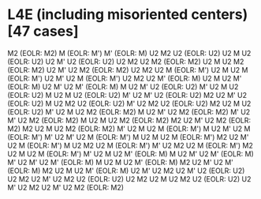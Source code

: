 # L4E (including misoriented centers) [47 cases]

M2    (EOLR: M2)
M    (EOLR: M')
M'    (EOLR: M)
U2 M2 U2    (EOLR: U2)
U2 M U2    (EOLR: U2)
U2 M' U2    (EOLR: U2)
U2 M2 U2 M2    (EOLR: M2)
U2 M U2 M2    (EOLR: M2)
U2 M' U2 M2    (EOLR: M2)
U2 M2 U2 M    (EOLR: M')
U2 M U2 M    (EOLR: M')
U2 M' U2 M    (EOLR: M')
U2 M2 U2 M'    (EOLR: M)
U2 M U2 M'    (EOLR: M)
U2 M' U2 M'    (EOLR: M)
M U2 M' U2    (EOLR: U2)
M' U2 M U2    (EOLR: U2)
M U2 M U2    (EOLR: U2)
M' U2 M' U2    (EOLR: U2)
M2 U2 M' U2    (EOLR: U2)
M U2 M2 U2    (EOLR: U2)
M' U2 M2 U2    (EOLR: U2)
M2 U2 M U2    (EOLR: U2)
M' U2 M U2 M2    (EOLR: M2)
M U2 M' U2 M2    (EOLR: M2)
M' U2 M' U2 M2    (EOLR: M2)
M U2 M U2 M2    (EOLR: M2)
M2 U2 M' U2 M2    (EOLR: M2)
M2 U2 M U2 M2    (EOLR: M2)
M' U2 M U2 M    (EOLR: M')
M U2 M' U2 M    (EOLR: M')
M' U2 M' U2 M    (EOLR: M')
M U2 M U2 M    (EOLR: M')
M2 U2 M' U2 M    (EOLR: M')
M U2 M2 U2 M    (EOLR: M')
M' U2 M2 U2 M    (EOLR: M')
M2 U2 M U2 M    (EOLR: M')
M' U2 M U2 M'    (EOLR: M)
M U2 M' U2 M'    (EOLR: M)
M' U2 M' U2 M'    (EOLR: M)
M U2 M U2 M'    (EOLR: M)
M2 U2 M' U2 M'    (EOLR: M)
M2 U2 M U2 M'    (EOLR: M)
U2 M' U2 M2 U2 M' U2    (EOLR: U2)
U2 M2 U2 M' U2 M2 U2    (EOLR: U2)
U2 M2 U2 M U2 M2 U2    (EOLR: U2)
U2 M' U2 M2 U2 M' U2 M2    (EOLR: M2)
